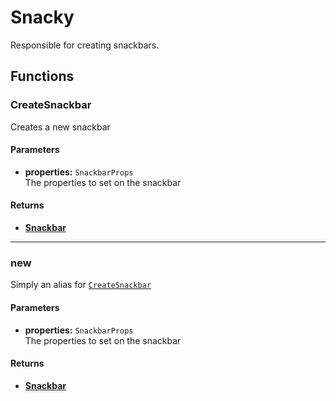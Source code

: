 # Snacky

Responsible for creating snackbars.

## Functions

### CreateSnackbar

Creates a new snackbar

#### Parameters

* **properties:** `SnackbarProps`\
The properties to set on the snackbar

#### Returns

* **[Snackbar](/api/snackbar)**

---

### new

Simply an alias for [`CreateSnackbar`](#createsnackbar)

#### Parameters

* **properties:** `SnackbarProps`\
The properties to set on the snackbar

#### Returns

* **[Snackbar](/api/snackbar)**